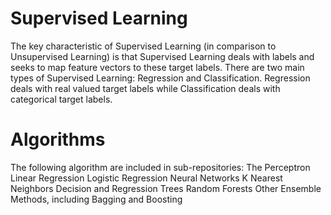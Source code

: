 # Supervised Learning

The key characteristic of Supervised Learning (in comparison to Unsupervised Learning) is that Supervised Learning deals with labels and seeks to map feature vectors to these target labels. There are two main types of Supervised Learning: Regression and Classification. Regression deals with real valued target labels while Classification deals with categorical target labels.

# Algorithms

The following algorithm are included in sub-repositories:
The Perceptron
Linear Regression
Logistic Regression
Neural Networks
K Nearest Neighbors
Decision and Regression Trees
Random Forests
Other Ensemble Methods, including Bagging and Boosting